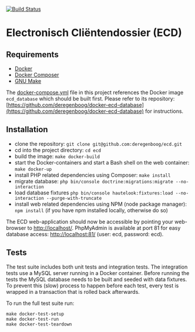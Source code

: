 [![Build Status](https://travis-ci.org/deregenboog/ecd.svg?branch=master)](https://travis-ci.org/deregenboog/ecd)

# Electronisch Cliëntendossier (ECD)

## Requirements

 - [Docker](https://docs.docker.com/)
 - [Docker Composer](https://docs.docker.com/compose/)
 - [GNU Make](https://www.gnu.org/software/make/)

The [docker-compose.yml](docker-compose.yml) file in this project references the Docker image `ecd_database` which should be built first. Please refer to its repository: [https://github.com/deregenboog/docker-ecd-database](https://github.com/deregenboog/docker-ecd-database) for instructions.

## Installation

 - clone the repository: `git clone git@github.com:deregenboog/ecd.git`
 - cd into the project directory: `cd ecd`
 - build the image: `make docker-build`
 - start the Docker-containers and start a Bash shell on the web container: `make docker-up`
 - install PHP related dependencies using Composer: `make install`
 - migrate database: `php bin/console doctrine:migrations:migrate --no-interaction`
 - load database fixtures `php bin/console hautelook:fixtures:load --no-interaction --purge-with-truncate`
 - install web related dependencies using NPM (node package manager): `npm install` (if you have npm installed locally, otherwise do so)

The ECD web-application should now be accessible by pointing your web-browser to [http://localhost/](http://localhost/). PhpMyAdmin is available at port 81 for easy database access: [http://localhost:81/](http://localhost:81/) (user: ecd, password: ecd).

## Tests

The test suite includes both unit tests and integration tests. The integration tests use a MySQL server running in a Docker container. Before running the tests the MySQL database needs to be built and seeded with data fixtures. To prevent this (slow) process to happen before each test, every test is wrapped in a transaction that is rolled back afterwards.

To run the full test suite run:

```
make docker-test-setup
make docker-test-run
make docker-test-teardown
```
